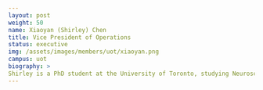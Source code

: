 ```yaml
---
layout: post
weight: 50
name: Xiaoyan (Shirley) Chen
title: Vice President of Operations
status: executive
img: /assets/images/members/uot/xiaoyan.png
campus: uot
biography: >
Shirley is a PhD student at the University of Toronto, studying Neuroscience.
---
```

